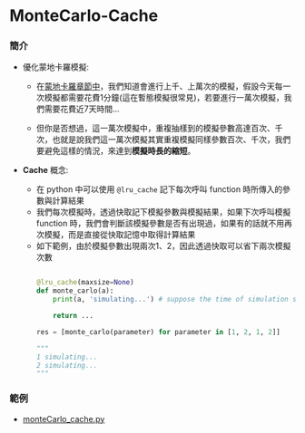 # MonteCarlo-Cache

### 簡介

* 優化蒙地卡羅模擬:
    * 在[蒙地卡羅章節中](../mc/)，我們知道會進行上千、上萬次的模擬，假設今天每一次模擬都需要花費1分鐘(這在暫態模擬很常見)，若要進行一萬次模擬，我們需要花費近7天時間...

    * 但你是否想過，這一萬次模擬中，重複抽樣到的模擬參數高達百次、千次，也就是說我們這一萬次模擬其實重複模擬同樣參數百次、千次，我們要避免這樣的情況，來達到**模擬時長的縮短**。

* **Cache** 概念:
    * 在 python 中可以使用 `@lru_cache` 記下每次呼叫 function 時所傳入的參數與計算結果
    * 我們每次模擬時，透過快取記下模擬參數與模擬結果，如果下次呼叫模擬 function 時，我們會判斷該模擬參數是否有出現過，如果有的話就不用再次模擬，而是直接從快取記憶中取得計算結果
    * 如下範例，由於模擬參數出現兩次1、2，因此透過快取可以省下兩次模擬次數
        ```python
        
        @lru_cache(maxsize=None)
        def monte_carlo(a):
            print(a, 'simulating...') # suppose the time of simulation spend 1 min...

            return ...

        res = [monte_carlo(parameter) for parameter in [1, 2, 1, 2]]

        """
        1 simulating...
        2 simulating...
        """
        ```

### 範例

* [monteCarlo_cache.py](./monteCarlo_cache.py)